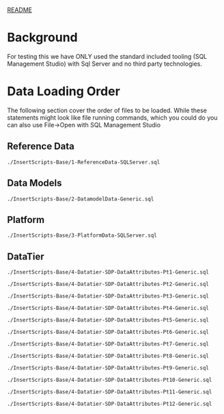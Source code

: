 [README](README.md)

# Background
For testing this we have ONLY used the standard included tooling (SQL Management Studio) with Sql Server and
no third party technologies. 

# Data Loading Order
The following section cover the order of files to be loaded. While these statements might look 
like file running commands, which you could do you can also use File->Open with 
SQL Management Studio

## Reference Data

`
./InsertScripts-Base/1-ReferenceData-SQLServer.sql
`

## Data Models

`
./InsertScripts-Base/2-DatamodelData-Generic.sql
`

## Platform

`
./InsertScripts-Base/3-PlatformData-SQLServer.sql
`

## DataTier

`
./InsertScripts-Base/4-Datatier-SDP-DataAttributes-Pt1-Generic.sql
`

`
./InsertScripts-Base/4-Datatier-SDP-DataAttributes-Pt2-Generic.sql
`

`
./InsertScripts-Base/4-Datatier-SDP-DataAttributes-Pt3-Generic.sql
`

`
./InsertScripts-Base/4-Datatier-SDP-DataAttributes-Pt4-Generic.sql
`

`
./InsertScripts-Base/4-Datatier-SDP-DataAttributes-Pt5-Generic.sql
`

`
./InsertScripts-Base/4-Datatier-SDP-DataAttributes-Pt6-Generic.sql
`

`
./InsertScripts-Base/4-Datatier-SDP-DataAttributes-Pt7-Generic.sql
`

`
./InsertScripts-Base/4-Datatier-SDP-DataAttributes-Pt8-Generic.sql
`

`
./InsertScripts-Base/4-Datatier-SDP-DataAttributes-Pt9-Generic.sql
`

`
./InsertScripts-Base/4-Datatier-SDP-DataAttributes-Pt10-Generic.sql
`

`
./InsertScripts-Base/4-Datatier-SDP-DataAttributes-Pt11-Generic.sql
`

`
./InsertScripts-Base/4-Datatier-SDP-DataAttributes-Pt12-Generic.sql
`

